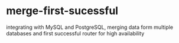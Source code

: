 # merge-first-sucessful
integrating with MySQL and PostgreSQL, merging data form multiple databases and first successful router for high availability

